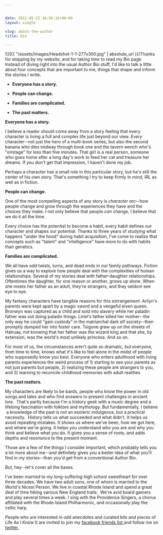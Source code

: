 ```yaml
---


date: 2011-05-25 16:56:16+00:00
layout: single

slug: about-the-author
title: Bio

---
```


![]({{ "/assets/images/Headshot-1-1-277x300.jpg" | absolute_url }})Thanks for stopping by my website, and for taking time to read my Bio page. Instead of diving right into the usual Author Bio stuff, I'd like to talk a little about four concepts that are important to me, things that shape and inform the stories I write.



 	
  * **Everyone has a story.**

 	
  * **People can change.**

 	
  * **Families are complicated.**

 	
  * **The past matters.**


**Everyone has a story.**

I believe a reader should come away from a story feeling that every character is living a full and complex life just beyond our view. _Every_ character--not just the hero of a multi-book series, but also the second banana who dies midway through book one and the tavern wench who's "onstage" for less than five minutes. That girl is a real person, someone who goes home after a long day's work to feed her cat and treasure her dreams. If you don't get that impression, I haven't done my job.

Perhaps a character has a small role in this particular story, but he's still the center of his own story. That's something I try to keep firmly in mind, IRL as well as in fiction.


**People can change.**

One of the most compelling aspects of any story is _character arc_--how people change and grow through the experiences they have and the choices they make. I not only believe that people _can_ change, I believe that we do it all the time.

Every choice has the potential to become a habit, every habit defines our character and shapes our potential. Thanks to three years of studying what happens "under the hood" during habit acquisition, I've come to realize that concepts such as "talent" and "intelligence" have more to do with habits than genetics.


**Families are complicated.**

We all have odd twists, turns, and dead ends in our family pathways. Fiction gives us a way to explore how people deal with the complexities of human relationships. Several of my stories deal with father-daughter relationships. Oftentimes the daughter, for one reason or another, grows up alone. When she meets her father as an adult, they're strangers, and they seldom see eye to eye.

My fantasy characters have tangible reasons for this estrangement. Arilyn's parents were kept apart by a magic sword and a vengeful elven queen. Bronwyn was captured as a child and sold into slavery while her paladin father was out doing paladin things. Liriel's father killed her mother--the only way he could "gain custody" in the matriarchal dark elf society--then promptly dumped her into foster care. Tsigone grew up on the streets of Halruaa, not knowing that her father was the wizard king and that she, by extension, was the world's most unlikely princess. And so on.

For most of us, the circumstances aren't quite so dramatic, but everyone, from time to time, knows what it's like to feel alone in the midst of people who supposedly know you best. Everyone who enters adulthood with living parents experiences the weird process of 1) starting to see your parents as not just parents but people, 2) realizing these people are strangers to you, and 3) learning to reconcile childhood memories with adult realities.


**The past matters.**

My characters are likely to be bards, people who know the power in old songs and tales and who find answers to present challenges in ancient lore.  That's partly because I'm a history geek with a music degree and a lifelong fascination with folklore and mythology. But fundamentally, I believe  a knowledge of the past is not an esoteric indulgence, but a practical necessity.  History tells us what succeeded and what didn't. It helps us avoid repeating mistakes. It shows us where we've been, how we got here, and where we're going. It helps you understand who you are and why you think and believe what you do. It gives you a sense of roots, and adds depths and resonance to the present moment.

Those are a few of the things I consider important, which probably tells you a lot more about me--and definitely gives you a better idea of what you'll find in my stories--than you'd get from a conventional Author Bio.  

But, hey--let's cover all the bases.

I've been married to my long-suffering high school sweetheart for over three decades. We have two adult sons, one of whom is married to the World's Nicest Person. We live in coastal Rhode Island and spend a great deal of time hiking various New England trails.  We're avid board gamers and play several times a week. I sing with the Providence Singers, a chorus affiliated with the Rhode Island Philharmonic, and occasionally play the celtic harp.

People who are interested in odd anecdotes and curated bits and pieces of Life As I Know It are invited to join my [facebook friends list ](http://www.facebook.com/elaine.cunningham)and follow me on [twitter.](http://twitter.com/#!/e_cunningham)
